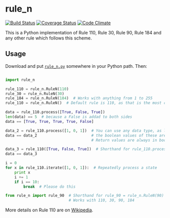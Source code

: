 # rule\_n

[![Build Status](https://travis-ci.org/randomdude999/rule_n.svg?branch=master)](https://travis-ci.org/randomdude999/rule_n)
[![Coverage Status](https://coveralls.io/repos/github/randomdude999/rule_n/badge.svg?branch=master)](https://coveralls.io/github/randomdude999/rule_n?branch=master)
[![Code Climate](https://codeclimate.com/github/randomdude999/rule_n/badges/gpa.svg)](https://codeclimate.com/github/randomdude999/rule_n)

This is a Python implementation of Rule 110, Rule 30, Rule 90, Rule 184 and any other rule which follows this scheme.

## Usage

Download and put [`rule_n.py`](https://raw.githubusercontent.com/randomdude999/rule_n/master/rule_n.py) somewhere in your Python path. Then:

```python

import rule_n

rule_110 = rule_n.RuleN(110)
rule_30 = rule_n.RuleN(30)
rule_184 = rule_n.RuleN(184)  # Works with anything from 1 to 255
rule_110 = rule_n.RuleN()  # Default rule is 110, as that is the most common

data = rule_110.process([True, False, True]) 
len(data) == 5  # because a False is addad to both sides
data == [True, True, True, True, False]

data_2 = rule_110.process([1, 0, 1])  # You can use any data type, as long as
data == data_2                        # the boolean values of these are correct
                                      # Return values are always in boolean

data_3 = rule_110([True, False, True])  # Shorthand for rule_110.process(state)
data == data_3

i = 0
for x in rule_110.iterate([1, 0, 1]):  # Repeatedly process a state
    print x
    i += 1
    if i == 10:
        break  # Please do this

from rule_n import rule_90  # Shorthand for rule_90 = rule_n.RuleN(90)
                            # Works with 110, 30, 90, 184
```

More details on Rule 110 are on [Wikipedia](https://en.wikipedia.org/wiki/Rule_110).
